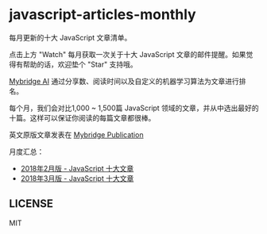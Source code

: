 # javascript-articles-monthly

每月更新的十大 JavaScript 文章清单。

点击上方 "Watch" 每月获取一次关于十大 JavaScript 文章的邮件提醒。如果觉得有帮助的话，欢迎垫个 "Star" 支持哦。

[Mybridge AI](https://www.mybridge.co) 通过分享数、阅读时间以及自定义的机器学习算法为文章进行排名。

每个月，我们会对比1,000 ~ 1,500篇 JavaScript 领域的文章，并从中选出最好的十篇。这样可以保证你阅读的每篇文章都很棒。

英文原版文章发表在 [Mybridge Publication](https://medium.mybridge.co)


月度汇总：

* [2018年2月版 - JavaScript 十大文章](./2018/02.md)
* [2018年3月版 - JavaScript 十大文章](./2018/03.md)


## LICENSE

MIT